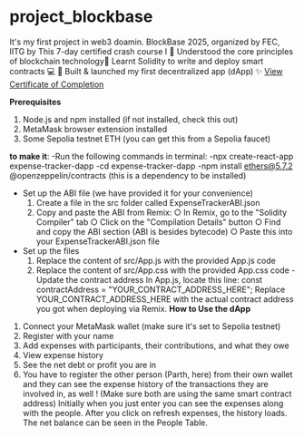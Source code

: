 # project_blockbase
It's my first project in web3 doamin. BlockBase 2025, organized by FEC, IITG by This 7-day certified crash course I  🔹 Understood the core principles of blockchain technology🔹 Learnt Solidity to write and deploy smart contracts 💻 🔹 Built &amp; launched my first decentralized app (dApp) ✨
[View Certificate of Completion](blockbase_cirtificate.pdf)


**Prerequisites**
1. Node.js and npm installed (if not installed, check this out)
2. MetaMask browser extension installed
3. Some Sepolia testnet ETH (you can get this from a Sepolia faucet)

**to make it**:
-Run the following commands in terminal:
-npx create-react-app expense-tracker-dapp
-cd expense-tracker-dapp
-npm install ethers@5.7.2 @openzeppelin/contracts (this is a dependency to
be installed)
- Set up the ABI file (we have provided it for your convenience)
    1. Create a file in the src folder called ExpenseTrackerABI.json
    2. Copy and paste the ABI from Remix:
    ○ In Remix, go to the "Solidity Compiler" tab
    ○ Click on the "Compilation Details" button
    ○ Find and copy the ABI section (ABI is besides bytecode)
    ○ Paste this into your ExpenseTrackerABI.json file
- Set up the files
    1. Replace the content of src/App.js with the provided App.js code
    2. Replace the content of src/App.css with the provided App.css code
-Update the contract address
    In App.js, locate this line:
    const contractAddress = "YOUR_CONTRACT_ADDRESS_HERE";
    Replace YOUR_CONTRACT_ADDRESS_HERE with the actual contract address you
    got when deploying via Remix.
**How to Use the dApp**
1. Connect your MetaMask wallet (make sure it's set to Sepolia testnet)
2. Register with your name
3. Add expenses with participants, their contributions, and what they owe
4. View expense history
5. See the net debt or profit you are in
6. You have to register the other person (Parth, here) from their own wallet
and they can see the expense history of the transactions they are
involved in, as well ! (Make sure both are using the same smart contract
address)
Initially when you just enter you can see the expenses along with the people.
After you click on refresh expenses, the history loads. The net balance can be
seen in the People Table.
    
